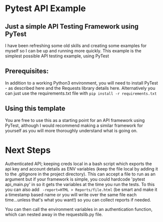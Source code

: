 # Pytest API Example

## Just a simple API Testing Framework using PyTest

I have been refreshing some old skills and creating some examples for myself so I can be up and running more quickly. This example is the simplest possible API testing example, using PyTest

## Prerequisites:
In addition to a working Python3 environment, you will need to install PyTest - as described here and the Requests library details here. Alternatively you can just use the requirements.txt file with ``` pip install -r requirements.txt ```

## Using this template
You are free to use this as a starting point for an API framework using PyTest, although I would recommend making a similar framework for yourself as you will more thoroughly understand what is going on.

# Next Steps

Authenticated API; keeping creds local in a bash script which exports the api key and account details as ENV variables (keep the file local by adding it to the .gitignore in the project directory). This can accept a file to run as an argument but if your framework is simple, you could hardcode 'pytest api_main.py' in so it gets the variables at the time you run the tests.
To this you can also add ``` -report=HTML > Reports/file.html``` (be smart and make it a timestamp based name or you will write over the same file each time...unless that's what you want!) so you can collect reports if needed.

You can then call the environment variables in an authentication function, which can nested away in the requestslib.py file.